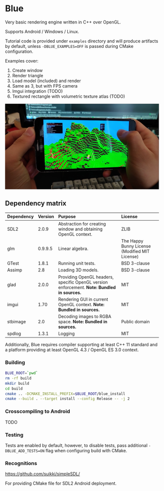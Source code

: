 # Blue

Very basic rendering engine written in C++ over OpenGL.

Supports Android / Windows / Linux.

Tutorial code is provided under `examples` directory and will produce artifacts by default,
unless `-DBLUE_EXAMPLES=OFF` is passed during CMake configuration.

Examples cover:

1. Create window
2. Render triangle
3. Load model (included) and render
4. Same as 3, but with FPS camera
5. Imgui integration (TODO)
6. Textured rectangle with volumetric texture atlas (TODO)

![Android example](readme/blue-example-android.png)

## Dependency matrix

| Dependency           | Version              | Purpose                                                                                        | License                 |                
| -------------------- | -------------------- |:---------------------------------------------------------------------------------------------- |:----------------------- |   
| SDL2                 | 2.0.9                | Abstraction for creating window and obtaining OpenGL context.                                  | ZLIB
| glm                  | 0.9.9.5              | Linear algebra.                                                                                | The Happy Bunny License (Modified MIT License)                          
| GTest                | 1.8.1                | Running unit tests.                                                                            | BSD 3-clause
| Assimp               | 2.8                  | Loading 3D models.                                                                             | BSD 3-clause
| glad                 | 2.0.0                | Providing OpenGL headers, specific OpenGL version enforcement. **Note: Bundled in sources.** | MIT                        
| imgui                | 1.70                 | Rendering GUI in current OpenGL context. **Note: Bundled in sources.**                             | MIT
| stbimage             | 2.0                  | Decoding images to RGBA space. **Note: Bundled in sources.**                                       | Public domain
| spdlog               | 1.3.1                | Logging                                                                                        | MIT

Additionally, Blue requires compiler supporting at least C++ 11 standard and a platform 
providing at least OpenGL 4.3 / OpenGL ES 3.0 context. 

### Building

```bash
BLUE_ROOT=`pwd`
rm -rf build
mkdir build
cd build
cmake .. -DCMAKE_INSTALL_PREFIX=$BLUE_ROOT/blue_install
cmake --build . --target install --config Release -- -j 2
```

### Crosscompiling to Android

TODO

### Testing

Tests are enabled by default, however, to disable tests, 
pass additional `-DBLUE_ADD_TESTS=ON` flag when configuring build with CMake.

### Recognitions

https://github.com/suikki/simpleSDL/

For providing CMake file for SDL2 Android deployment.

